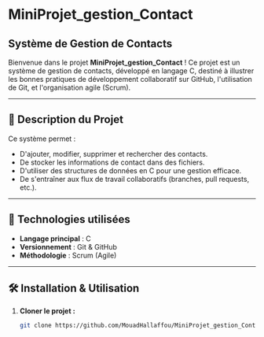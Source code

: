 # MiniProjet_gestion_Contact

## Système de Gestion de Contacts

Bienvenue dans le projet **MiniProjet_gestion_Contact** ! Ce projet est un système de gestion de contacts, développé en langage C, destiné à illustrer les bonnes pratiques de développement collaboratif sur GitHub, l'utilisation de Git, et l'organisation agile (Scrum).

---

## 📌 Description du Projet

Ce système permet :
- D'ajouter, modifier, supprimer et rechercher des contacts.
- De stocker les informations de contact dans des fichiers.
- D'utiliser des structures de données en C pour une gestion efficace.
- De s'entraîner aux flux de travail collaboratifs (branches, pull requests, etc.).

---

## 🚀 Technologies utilisées

- **Langage principal** : C
- **Versionnement** : Git & GitHub
- **Méthodologie** : Scrum (Agile)

---

## 🛠️ Installation & Utilisation

1. **Cloner le projet :**
   ```bash
   git clone https://github.com/MouadHallaffou/MiniProjet_gestion_Contact.git